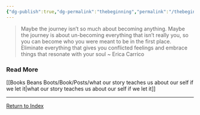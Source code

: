 ```yaml
---
{"dg-publish":true,"dg-permalink":"thebeginning","permalink":"/thebeginning/","dgHomeLink":true,"dgPassFrontmatter":false}
---
```



> Maybe the journey isn’t so much about becoming anything. Maybe the journey is about un-becoming everything that isn’t really you, so you can become who you were meant to be in the first place. Eliminate everything that gives you conflicted feelings and embrace things that resonate with your soul ~ Erica Carrico

### Read More

[[Books Beans Boots/Book/Posts/what our story teaches us about our self if we let it|what our story teaches us about our self if we let it]]

---

[Return to Index](https://booksbeansboots.co.uk/llgindex/)